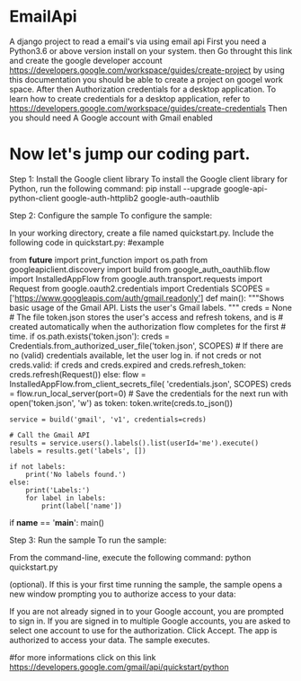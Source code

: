 # EmailApi
A django project to read a email's via using email api
First you need a Python3.6 or above version install on your system.
then Go throught this link and create the google developer account 
https://developers.google.com/workspace/guides/create-project
by using this documentation you should be able to create a project on googel work space.
After then 
Authorization credentials for a desktop application. To learn how to create credentials for a desktop application, refer to https://developers.google.com/workspace/guides/create-credentials
Then you should need A Google account with Gmail enabled
# Now let's jump our coding part.
Step 1: Install the Google client library
To install the Google client library for Python, run the following command:
  pip install --upgrade google-api-python-client google-auth-httplib2 google-auth-oauthlib
  
  
Step 2: Configure the sample
To configure the sample:

In your working directory, create a file named quickstart.py.
Include the following code in quickstart.py:
#example


from __future__ import print_function
import os.path
from googleapiclient.discovery import build
from google_auth_oauthlib.flow import InstalledAppFlow
from google.auth.transport.requests import Request
from google.oauth2.credentials import Credentials
SCOPES = ['https://www.googleapis.com/auth/gmail.readonly']
def main():
    """Shows basic usage of the Gmail API.
    Lists the user's Gmail labels.
    """
    creds = None
    # The file token.json stores the user's access and refresh tokens, and is
    # created automatically when the authorization flow completes for the first
    # time.
    if os.path.exists('token.json'):
        creds = Credentials.from_authorized_user_file('token.json', SCOPES)
    # If there are no (valid) credentials available, let the user log in.
    if not creds or not creds.valid:
        if creds and creds.expired and creds.refresh_token:
            creds.refresh(Request())
        else:
            flow = InstalledAppFlow.from_client_secrets_file(
                'credentials.json', SCOPES)
            creds = flow.run_local_server(port=0)
        # Save the credentials for the next run
        with open('token.json', 'w') as token:
            token.write(creds.to_json())

    service = build('gmail', 'v1', credentials=creds)

    # Call the Gmail API
    results = service.users().labels().list(userId='me').execute()
    labels = results.get('labels', [])

    if not labels:
        print('No labels found.')
    else:
        print('Labels:')
        for label in labels:
            print(label['name'])

if __name__ == '__main__':
    main()
 
 
Step 3: Run the sample
To run the sample:

From the command-line, execute the following command:
python quickstart.py

(optional). If this is your first time running the sample, the sample opens a new window prompting you to authorize access to your data:

If you are not already signed in to your Google account, you are prompted to sign in. If you are signed in to multiple Google accounts, you are asked to select one account to use for the authorization.
Click Accept. The app is authorized to access your data.
The sample executes.

#for more informations click on this link
https://developers.google.com/gmail/api/quickstart/python
